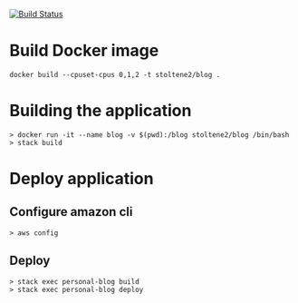 [![Build Status](https://travis-ci.org/stoltene2/personal-blog.svg)](https://travis-ci.org/stoltene2/chatty-lambdapersonal-blog)

# Build Docker image

```
docker build --cpuset-cpus 0,1,2 -t stoltene2/blog .
```

# Building the application

```
> docker run -it --name blog -v $(pwd):/blog stoltene2/blog /bin/bash
> stack build
```

# Deploy application

## Configure amazon cli

```
> aws config
```

## Deploy

```
> stack exec personal-blog build
> stack exec personal-blog deploy
```
